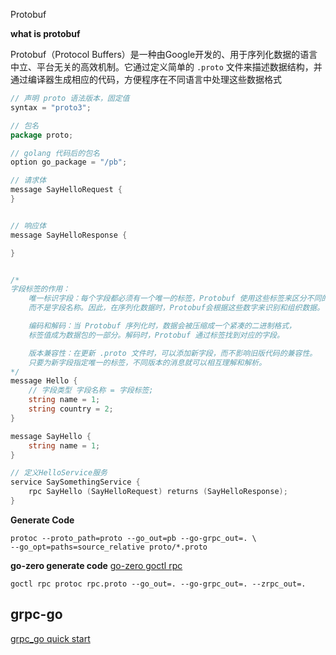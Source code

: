 Protobuf

**what is protobuf**

Protobuf（Protocol Buffers）是一种由Google开发的、用于序列化数据的语言中立、平台无关的高效机制。它通过定义简单的 `.proto` 文件来描述数据结构，并通过编译器生成相应的代码，方便程序在不同语言中处理这些数据格式

```go
// 声明 proto 语法版本，固定值
syntax = "proto3";

// 包名
package proto;

// golang 代码后的包名
option go_package = "/pb";

// 请求体
message SayHelloRequest {
}


// 响应体
message SayHelloResponse {

}


/*
字段标签的作用：
    唯一标识字段：每个字段都必须有一个唯一的标签，Protobuf 使用这些标签来区分不同的字段，
    而不是字段名称。因此，在序列化数据时，Protobuf会根据这些数字来识别和组织数据。

    编码和解码：当 Protobuf 序列化时，数据会被压缩成一个紧凑的二进制格式，
    标签值成为数据包的一部分。解码时，Protobuf 通过标签找到对应的字段。

    版本兼容性：在更新 .proto 文件时，可以添加新字段，而不影响旧版代码的兼容性。
    只要为新字段指定唯一的标签，不同版本的消息就可以相互理解和解析。
*/
message Hello {
    // 字段类型 字段名称 = 字段标签;
    string name = 1;
    string country = 2;
}

message SayHello {
    string name = 1;
}

// 定义HelloService服务
service SaySomethingService {
    rpc SayHello (SayHelloRequest) returns (SayHelloResponse);
}
```

**Generate Code**

```shell
protoc --proto_path=proto --go_out=pb --go-grpc_out=. \
--go_opt=paths=source_relative proto/*.proto
```

**go-zero generate code**
[go-zero goctl rpc](https://go-zero.dev/docs/tutorials/cli/rpc)

```shell
goctl rpc protoc rpc.proto --go_out=. --go-grpc_out=. --zrpc_out=.
```

## grpc-go

[grpc_go quick start](https://grpc.io/docs/languages/go/quickstart/)